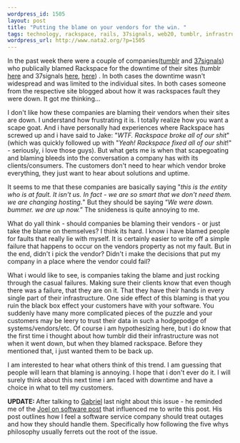 ```yaml
--- 
wordpress_id: 1505
layout: post
title: "Putting the blame on your vendors for the win. "
tags: technology, rackspace, rails, 37signals, web20, tumblr, infrastructure, network, downtime
wordpress_url: http://www.nata2.org/?p=1505
---
```

In the past week there were a couple of companies(<a href="http://tumblr.com">tumblr</a> and <a href="http://37signals.com">37signals</a>) who publically blamed Rackspace for the downtime of their sites (tumblr <a href="http://blog.davidville.com/2008/01/21/downtime-today/">here</a> and 37signals <a href="http://www.37signals.com/svn/posts/800-what-happened-this-morning">here</a>, <a href="http://www.techcrunch.com/2008/01/18/37signals-down-looks-like-rackspace-is-to-blame-again/">here</a>) . In both cases the downtime wasn't widespread and was limited to the individual sites. In both cases someone from the respective site blogged about how it was rackspaces fault they were down. It got me thinking...

I don't like how these companies are blaming their vendors when their sites are down. I understand how frustrating it is. I totally realize how you want a scape goat. And i have personally had experiences where Rackspace has screwed up and i have said to Jake: "<i>WTF. Rackspace broke all of our shit</i>" (which was quickly followed up with "<i>Yeah! Rackspace fixed all of our shit</i>!" - seriously, i love those guys). But what gets me is when that scapegoating and blaming bleeds into the conversation a company has with its clients/consumers. The customers don't need to hear which vendor broke everything, they just want to hear about solutions and uptime.

It seems to me that these companies are basically saying "<i>this is the entity who is at fault. It isn't us. In fact - we are so smart that we don't need them. we are changing hosting.</i>" But they should be saying “<i>We were down. bummer. we are up now.</i>” The snideness is quite annoying to me.

What do yall think - should companies be blaming their vendors - or just take the blame on themselves? I think its hard. I know i have blamed people for faults that really lie with myself. It is certainly easier to write off a simple failure that happens to occur on the vendors property as not my fault. But in the end, didn't i pick the vendor? Didn't i make the decisions that put my company in a place where the vendor could fail?

What i would like to see, is companies taking the blame and just rocking through the casual failures. Making sure their clients know that even though there was a failure, that they are on it. That they have their hands in every single part of their infrastructure. One side effect of this blaming is that you ruin the black box effect your customers have with your software. You suddenly have many more complicated pieces of the puzzle and your customers may be leery to trust their data in such a hodgepodge of systems/vendors/etc.  Of course i am hypothesizing here, but i do know that the first time i thought about how tumblr did their infrastructure was not when it went down, but when they blamed rackspace. Before they mentioned that, i just wanted them to be back up.

I am interested to hear what others think of this trend. I am guessing that people will learn that blaming is annoying. I hope that i don't ever do it. I will surely think about this next time i am faced with downtime and have a choice in what to tell my customers.

<b>UPDATE: </b>After talking to <a href="http://gburt.blogspot.com/">Gabriel</a> last night about this issue - he reminded me of the <a href="http://joelonsoftware.com/items/2008/01/22.html">Joel on software post</a> that influenced me to write this post. His post outlines how I feel a software service company should treat outages and how they should handle them. Specifically how following the five whys philosophy usually ferrets out the root of the issue.
